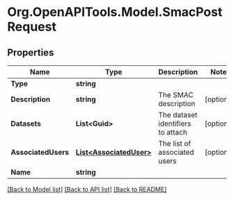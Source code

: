 # Org.OpenAPITools.Model.SmacPostRequest

## Properties

Name | Type | Description | Notes
------------ | ------------- | ------------- | -------------
**Type** | **string** |  | 
**Description** | **string** | The SMAC description | [optional] 
**Datasets** | **List&lt;Guid&gt;** | The dataset identifiers to attach | [optional] 
**AssociatedUsers** | [**List&lt;AssociatedUser&gt;**](AssociatedUser.md) | The list of associated users | [optional] 
**Name** | **string** |  | 

[[Back to Model list]](../README.md#documentation-for-models) [[Back to API list]](../README.md#documentation-for-api-endpoints) [[Back to README]](../README.md)

